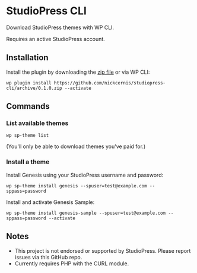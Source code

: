 # StudioPress CLI

Download StudioPress themes with WP CLI.

Requires an active StudioPress account.

## Installation

Install the plugin by downloading the [zip file](https://github.com/nickcernis/studiopress-cli/archive/0.1.0.zip) or via WP CLI:

`wp plugin install https://github.com/nickcernis/studiopress-cli/archive/0.1.0.zip --activate`

## Commands

### List available themes

`wp sp-theme list`

(You'll only be able to download themes you've paid for.)

### Install a theme

Install Genesis using your StudioPress username and password:

`wp sp-theme install genesis --spuser=test@example.com --sppass=password`

Install and activate Genesis Sample:

`wp sp-theme install genesis-sample --spuser=test@example.com --sppass=password --activate`

## Notes

- This project is not endorsed or supported by StudioPress. Please report issues via this GitHub repo.
- Currently requires PHP with the CURL module.
